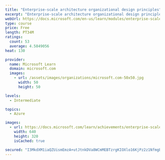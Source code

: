 ```yaml
---
title: "Enterprise-scale architecture organizational design principles"
excerpt: "Enterprise-scale architecture organizational design principles"
webUrl: https://docs.microsoft.com/en-us/learn/modules/enterprise-scale-organization/
type: course
price: Free
length: PT34M
ratings:
  count: 53
  average: 4.5849056
heat: 130

provider:
  name: Microsoft Learn
  domain: microsoft.com
  images:
    - url: /assets/images/organizations/microsoft.com-50x50.jpg
      width: 50
      height: 50

levels:
  - Intermediate

topics:
  - Azure

images:
  - url: https://docs.microsoft.com/learn/achievements/enterprise-scale-organizational-design-principles-social.png
    width: 640
    height: 320
    isCached: true

secured: "I3MkdXM1iaQZUismEmzA+utJtnkDVa8WCmMEBTzrgKIOXlo16KjPz2z1NfmgBjNWz65Dm/ehtvJP0W2vsERJUZINx4Jtt1fOGLIeLlfwl4fQSQch2f0dOvcqsoEC/o5EIA/FenWg2HDfNinfLYB9iuWSI8ety/7j1c0Hged93k/wHJzKAb+/1Ww96L/5pPqLbLEY60oEwhf5bGaSJwlcyM7gh2EDpnvegN6C64+trZTm0REMFQZPLB7s4gqzKNQ1tkJ6HRFwDKwdjhxyP3V72bbMhtYsXV9JLb/+bWDiia+0wF7gNrnLi3tivAiiB7x1/gzHAB6M7ze5KEup3OipSltj5uNoj+luvI89ri9XnvOsgXErLpM11RaFy2uCwW3I200nrkfXhHLjyQNDIqfs6iILMRwn3ozbWRKoCD9OaBI=;5Of49PIFX9u/lKOiesSEPA=="
---
```


